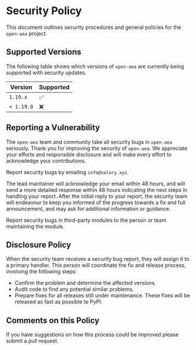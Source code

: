 # Security Policy

This document outlines security procedures and general policies for the `open-aea` project.

## Supported Versions

The following table shows which versions of `open-aea` are currently being supported with security updates.

| Version   | Supported          |
| --------- | ------------------ |
| `1.19.x`   | :white_check_mark: |
| `< 1.19.0` | :x:                |

## Reporting a Vulnerability

The `open-aea` team and community take all security bugs in `open-aea` seriously. Thank you for improving the security of `open-aea`. We appreciate your efforts and responsible disclosure and will make every effort to acknowledge your contributions.

Report security bugs by emailing `info@valory.xyz`.

The lead maintainer will acknowledge your email within 48 hours, and will send a more detailed response within 48 hours indicating the next steps in handling your report. After the initial reply to your report, the security team will endeavour to keep you informed of the progress towards a fix and full announcement, and may ask for additional information or guidance.

Report security bugs in third-party modules to the person or team maintaining the module.

## Disclosure Policy

When the security team receives a security bug report, they will assign it to a primary handler. This person will coordinate the fix and release process, involving the following steps:

- Confirm the problem and determine the affected versions.
- Audit code to find any potential similar problems.
- Prepare fixes for all releases still under maintenance. These fixes will be released as fast as possible to PyPI.

## Comments on this Policy

If you have suggestions on how this process could be improved please submit a pull request.

